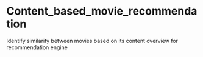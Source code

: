 # Content_based_movie_recommendation
Identify similarity between movies based on its content overview for recommendation engine
